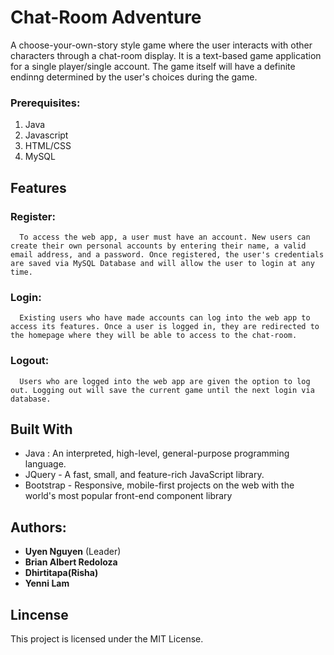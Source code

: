 # Chat-Room Adventure

  A choose-your-own-story style game where the user interacts with other characters through a chat-room display. It is a text-based game application for a single player/single account. The game itself will have a definite endinng determined by the user's choices during the game.
  
### Prerequisites:
1. Java
2. Javascript
3. HTML/CSS
4. MySQL 

## Features
### Register: ###
      To access the web app, a user must have an account. New users can create their own personal accounts by entering their name, a valid email address, and a password. Once registered, the user's credentials are saved via MySQL Database and will allow the user to login at any time.
      
### Login: 
      Existing users who have made accounts can log into the web app to access its features. Once a user is logged in, they are redirected to the homepage where they will be able to access to the chat-room.
      
### Logout: 
      Users who are logged into the web app are given the option to log out. Logging out will save the current game until the next login via database. 
  
## Built With
 - Java : An interpreted, high-level, general-purpose programming language.
 - JQuery - A fast, small, and feature-rich JavaScript library.
 - Bootstrap - Responsive, mobile-first projects on the web with the world's most popular front-end component library

## Authors:
* **Uyen Nguyen** (Leader)
* **Brian Albert Redoloza**
* **Dhirtitapa(Risha)**
* **Yenni Lam**

## Lincense

This project is licensed under the MIT License.
